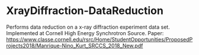 # XrayDiffraction-DataReduction
Performs data reduction on a x-ray diffraction experiment data set. Implemented at Cornell High Energy Synchrotron Source.
Paper: https://www.classe.cornell.edu/rsrc/Home/StudentOpportunities/ProposedProjects2018/Manrique-Nino_Kurt_SRCCS_2018_New.pdf
